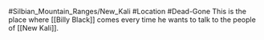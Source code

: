 #Silbian_Mountain_Ranges/New_Kali #Location #Dead-Gone 
This is the place where [[Billy Black]] comes every time he wants to talk to the people of [[New Kali]]. 